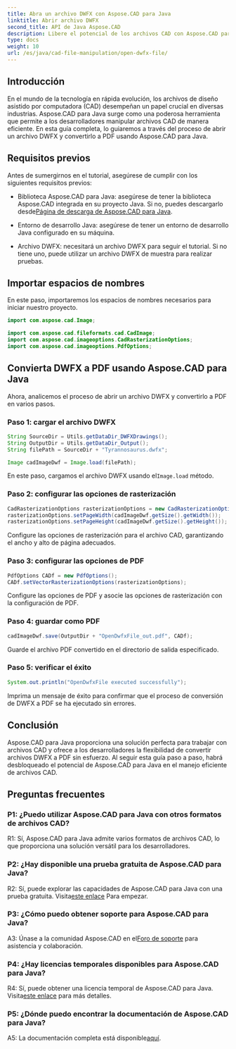 ```yaml
---
title: Abra un archivo DWFX con Aspose.CAD para Java
linktitle: Abrir archivo DWFX
second_title: API de Java Aspose.CAD
description: Libere el potencial de los archivos CAD con Aspose.CAD para Java. Convierta DWFX a PDF sin problemas.
type: docs
weight: 10
url: /es/java/cad-file-manipulation/open-dwfx-file/
---
```

## Introducción

En el mundo de la tecnología en rápida evolución, los archivos de diseño asistido por computadora (CAD) desempeñan un papel crucial en diversas industrias. Aspose.CAD para Java surge como una poderosa herramienta que permite a los desarrolladores manipular archivos CAD de manera eficiente. En esta guía completa, lo guiaremos a través del proceso de abrir un archivo DWFX y convertirlo a PDF usando Aspose.CAD para Java.

## Requisitos previos

Antes de sumergirnos en el tutorial, asegúrese de cumplir con los siguientes requisitos previos:

-  Biblioteca Aspose.CAD para Java: asegúrese de tener la biblioteca Aspose.CAD integrada en su proyecto Java. Si no, puedes descargarlo desde[Página de descarga de Aspose.CAD para Java](https://releases.aspose.com/cad/java/).

- Entorno de desarrollo Java: asegúrese de tener un entorno de desarrollo Java configurado en su máquina.

- Archivo DWFX: necesitará un archivo DWFX para seguir el tutorial. Si no tiene uno, puede utilizar un archivo DWFX de muestra para realizar pruebas.

## Importar espacios de nombres

En este paso, importaremos los espacios de nombres necesarios para iniciar nuestro proyecto.

```java
import com.aspose.cad.Image;

import com.aspose.cad.fileformats.cad.CadImage;
import com.aspose.cad.imageoptions.CadRasterizationOptions;
import com.aspose.cad.imageoptions.PdfOptions;
```

## Convierta DWFX a PDF usando Aspose.CAD para Java

Ahora, analicemos el proceso de abrir un archivo DWFX y convertirlo a PDF en varios pasos.

### Paso 1: cargar el archivo DWFX

```java
String SourceDir = Utils.getDataDir_DWFXDrawings();
String OutputDir = Utils.getDataDir_Output();
String filePath = SourceDir + "Tyrannosaurus.dwfx";

Image cadImageDwf = Image.load(filePath);
```

En este paso, cargamos el archivo DWFX usando el`Image.load` método.

### Paso 2: configurar las opciones de rasterización

```java
CadRasterizationOptions rasterizationOptions = new CadRasterizationOptions();
rasterizationOptions.setPageWidth(cadImageDwf.getSize().getWidth());
rasterizationOptions.setPageHeight(cadImageDwf.getSize().getHeight());
```

Configure las opciones de rasterización para el archivo CAD, garantizando el ancho y alto de página adecuados.

### Paso 3: configurar las opciones de PDF

```java
PdfOptions CADf = new PdfOptions();
CADf.setVectorRasterizationOptions(rasterizationOptions);
```

Configure las opciones de PDF y asocie las opciones de rasterización con la configuración de PDF.

### Paso 4: guardar como PDF

```java
cadImageDwf.save(OutputDir + "OpenDwfxFile_out.pdf", CADf);
```

Guarde el archivo PDF convertido en el directorio de salida especificado.

### Paso 5: verificar el éxito

```java
System.out.println("OpenDwfxFile executed successfully");
```

Imprima un mensaje de éxito para confirmar que el proceso de conversión de DWFX a PDF se ha ejecutado sin errores.

## Conclusión

Aspose.CAD para Java proporciona una solución perfecta para trabajar con archivos CAD y ofrece a los desarrolladores la flexibilidad de convertir archivos DWFX a PDF sin esfuerzo. Al seguir esta guía paso a paso, habrá desbloqueado el potencial de Aspose.CAD para Java en el manejo eficiente de archivos CAD.

## Preguntas frecuentes

### P1: ¿Puedo utilizar Aspose.CAD para Java con otros formatos de archivos CAD?

R1: Sí, Aspose.CAD para Java admite varios formatos de archivos CAD, lo que proporciona una solución versátil para los desarrolladores.

### P2: ¿Hay disponible una prueba gratuita de Aspose.CAD para Java?

R2: Sí, puede explorar las capacidades de Aspose.CAD para Java con una prueba gratuita. Visita[este enlace](https://releases.aspose.com/) Para empezar.

### P3: ¿Cómo puedo obtener soporte para Aspose.CAD para Java?

 A3: Únase a la comunidad Aspose.CAD en el[Foro de soporte](https://forum.aspose.com/c/cad/19) para asistencia y colaboración.

### P4: ¿Hay licencias temporales disponibles para Aspose.CAD para Java?

 R4: Sí, puede obtener una licencia temporal de Aspose.CAD para Java. Visita[este enlace](https://purchase.aspose.com/temporary-license/) para más detalles.

### P5: ¿Dónde puedo encontrar la documentación de Aspose.CAD para Java?

 A5: La documentación completa está disponible[aquí](https://reference.aspose.com/cad/java/).